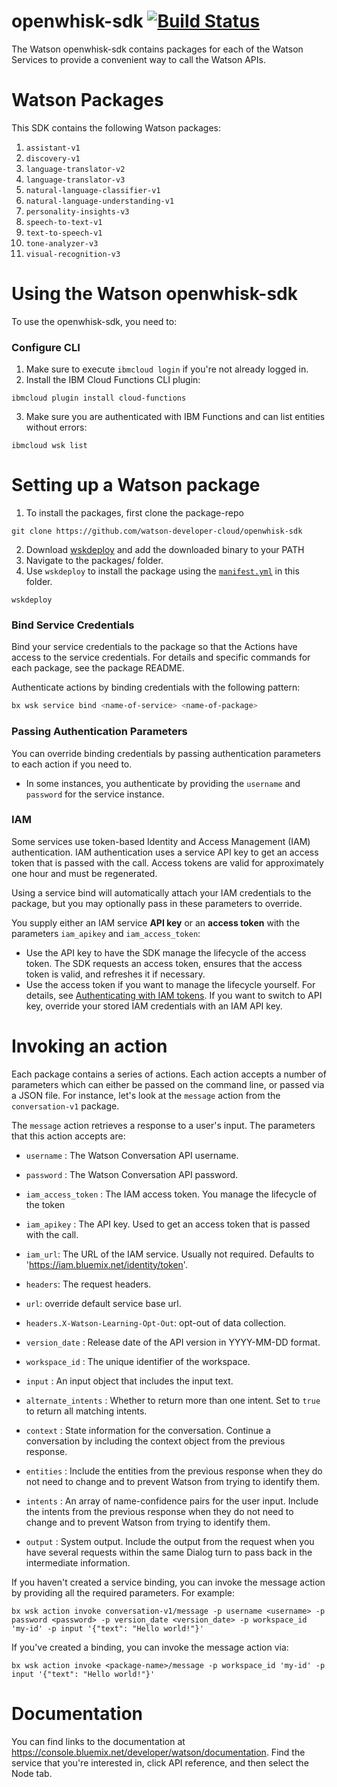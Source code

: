 # openwhisk-sdk [![Build Status](https://travis-ci.org/watson-developer-cloud/openwhisk-sdk.svg?branch=master)](http://travis-ci.org/watson-developer-cloud/openwhisk-sdk)

The Watson openwhisk-sdk contains packages for each of the Watson Services to provide a convenient way to call the Watson APIs.

# Watson Packages

This SDK contains the following Watson packages:

1. `assistant-v1`
2. `discovery-v1`
3. `language-translator-v2`
4. `language-translator-v3`
5. `natural-language-classifier-v1`
6. `natural-language-understanding-v1`
7. `personality-insights-v3`
8. `speech-to-text-v1`
9. `text-to-speech-v1`
10. `tone-analyzer-v3`
11. `visual-recognition-v3`

# Using the Watson openwhisk-sdk

To use the openwhisk-sdk, you need to:

### Configure CLI
1. Make sure to execute `ibmcloud login` if you're not already logged in.
2. Install the IBM Cloud Functions CLI plugin:

```
ibmcloud plugin install cloud-functions
```
3. Make sure you are authenticated with IBM Functions and can list entities without errors:

```
ibmcloud wsk list
```
# Setting up a Watson package

1. To install the packages, first clone the package-repo

```
git clone https://github.com/watson-developer-cloud/openwhisk-sdk
```

2. Download [wskdeploy](https://github.com/apache/incubator-openwhisk-wskdeploy/releases) and add the downloaded binary to your PATH
3. Navigate to the packages/<desired package name> folder.
4. Use `wskdeploy` to install the package using the [`manifest.yml`](./manifest.yml) in this folder.

```
wskdeploy
```

### Bind Service Credentials
Bind your service credentials to the package so that the Actions have access to the service credentials. For details and specific commands for each package, see the package README.

Authenticate actions by binding credentials with the following pattern:

```sh
bx wsk service bind <name-of-service> <name-of-package>
```

### Passing Authentication Parameters

You can override binding credentials by passing authentication parameters to each action if you need to.

* In some instances, you authenticate by providing the `username` and `password` for the service instance.

### IAM

Some services use token-based Identity and Access Management (IAM) authentication. IAM authentication uses a service API key to get an access token that is passed with the call. Access tokens are valid for approximately one hour and must be regenerated.

Using a service bind will automatically attach your IAM credentials to the package, but you may optionally pass in these parameters to override.

You supply either an IAM service **API key** or an **access token** with the parameters `iam_apikey` and `iam_access_token`:

* Use the API key to have the SDK manage the lifecycle of the access token. The SDK requests an access token, ensures that the access token is valid, and refreshes it if necessary.
* Use the access token if you want to manage the lifecycle yourself. For details, see [Authenticating with IAM tokens](https://console.bluemix.net/docs/services/watson/getting-started-iam.html). If you want to switch to API key, override your stored IAM credentials with an IAM API key.

# Invoking an action

Each package contains a series of actions. Each action accepts a number of parameters which can either be passed on the command line, or passed via a JSON file. For instance, let's look at the `message` action from the `conversation-v1` package.

The `message` action retrieves a response to a user's input. The parameters that this action accepts are:

* `username` : The Watson Conversation API username.

* `password` : The Watson Conversation API password.

* `iam_access_token` :  The IAM access token. You manage the lifecycle of the token

* `iam_apikey` : The API key. Used to get an access token that is passed with the call.

* `iam_url`: The URL of the IAM service. Usually not required. Defaults to 'https://iam.bluemix.net/identity/token'.

* `headers`: The request headers.

* `url`: override default service base url.

* `headers.X-Watson-Learning-Opt-Out`: opt-out of data collection.

* `version_date` : Release date of the API version in YYYY-MM-DD format.

* `workspace_id` : The unique identifier of the workspace.

* `input` : An input object that includes the input text.

* `alternate_intents` : Whether to return more than one intent. Set to `true` to return all matching intents.

* `context` : State information for the conversation. Continue a conversation by including the context object from the previous response.

* `entities` : Include the entities from the previous response when they do not need to change and to prevent Watson from trying to identify them.

* `intents` : An array of name-confidence pairs for the user input. Include the intents from the previous response when they do not need to change and to prevent Watson from trying to identify them.

* `output` : System output. Include the output from the request when you have several requests within the same Dialog turn to pass back in the intermediate information.

If you haven't created a service binding, you can invoke the message action by providing all the required parameters. For example:

```
bx wsk action invoke conversation-v1/message -p username <username> -p password <password> -p version_date <version_date> -p workspace_id 'my-id' -p input '{"text": "Hello world!"}'
```

If you've created a binding, you can invoke the message action via:

```
bx wsk action invoke <package-name>/message -p workspace_id 'my-id' -p input '{"text": "Hello world!"}'
```

# Documentation

You can find links to the documentation at https://console.bluemix.net/developer/watson/documentation. Find the service that you're interested in, click API reference, and then select the Node tab.
